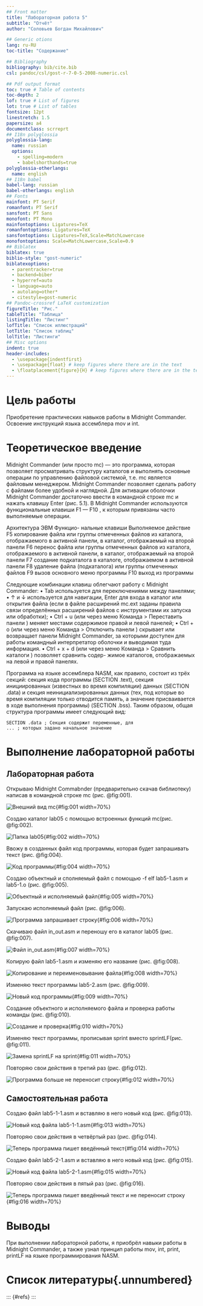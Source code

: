 ```yaml
---
## Front matter
title: "Лабораторная работа 5"
subtitle: "Отчёт"
author: "Соловьев Богдан Михайлович"

## Generic otions
lang: ru-RU
toc-title: "Содержание"

## Bibliography
bibliography: bib/cite.bib
csl: pandoc/csl/gost-r-7-0-5-2008-numeric.csl

## Pdf output format
toc: true # Table of contents
toc-depth: 2
lof: true # List of figures
lot: true # List of tables
fontsize: 12pt
linestretch: 1.5
papersize: a4
documentclass: scrreprt
## I18n polyglossia
polyglossia-lang:
  name: russian
  options:
	- spelling=modern
	- babelshorthands=true
polyglossia-otherlangs:
  name: english
## I18n babel
babel-lang: russian
babel-otherlangs: english
## Fonts
mainfont: PT Serif
romanfont: PT Serif
sansfont: PT Sans
monofont: PT Mono
mainfontoptions: Ligatures=TeX
romanfontoptions: Ligatures=TeX
sansfontoptions: Ligatures=TeX,Scale=MatchLowercase
monofontoptions: Scale=MatchLowercase,Scale=0.9
## Biblatex
biblatex: true
biblio-style: "gost-numeric"
biblatexoptions:
  - parentracker=true
  - backend=biber
  - hyperref=auto
  - language=auto
  - autolang=other*
  - citestyle=gost-numeric
## Pandoc-crossref LaTeX customization
figureTitle: "Рис."
tableTitle: "Таблица"
listingTitle: "Листинг"
lofTitle: "Список иллюстраций"
lotTitle: "Список таблиц"
lolTitle: "Листинги"
## Misc options
indent: true
header-includes:
  - \usepackage{indentfirst}
  - \usepackage{float} # keep figures where there are in the text
  - \floatplacement{figure}{H} # keep figures where there are in the text
---
```


# Цель работы

Приобретение практических навыков работы в Midnight Commander. Освоение инструкций
языка ассемблера mov и int.

# Теоретическое введение

Midnight Commander (или просто mc) — это программа, которая позволяет просматривать
структуру каталогов и выполнять основные операции по управлению файловой системой,
т.е. mc является файловым менеджером. Midnight Commander позволяет сделать работу с
файлами более удобной и наглядной.
Для активации оболочки Midnight Commander достаточно ввести в командной строке mc и
нажать клавишу Enter (рис. 5.1).
В Midnight Commander используются функциональные клавиши F1 — F10 , к которым
привязаны часто выполняемые операции.

Архитектура ЭВМ
Функцио-
нальные
клавиши Выполняемое действие
F5 копирование файла или группы отмеченных файлов из каталога,
отображаемого в активной панели, в каталог, отображаемый на второй
панели
F6 перенос файла или группы отмеченных файлов из каталога, отображаемого
в активной панели, в каталог, отображаемый на второй панели
F7 создание подкаталога в каталоге, отображаемом в активной панели
F8 удаление файла (подкаталога) или группы отмеченных файлов
F9 вызов основного меню программы
F10 выход из программы

Следующие комбинации клавиш облегчают работу с Midnight Commander:
• Tab используется для переключениями между панелями;
• ↑ и ↓ используется для навигации, Enter для входа в каталог или открытия файла
(если в файле расширений mc.ext заданы правила связи определённых расширений
файлов с инструментами их запуска или обработки);
• Ctrl + u (или через меню Команда > Переставить панели ) меняет местами содержимое
правой и левой панелей;
• Ctrl + o (или через меню Команда > Отключить панели ) скрывает или возвращает панели
Midnight Commander, за которыми доступен для работы командный интерпретатор
оболочки и выводимая туда информация.
• Ctrl + x + d (или через меню Команда > Сравнить каталоги ) позволяет сравнить содер-
жимое каталогов, отображаемых на левой и правой панелях.

Программа на языке ассемблера NASM, как правило, состоит из трёх секций: секция кода
программы (SECTION .text), секция инициированных (известных во время компиляции)
данных (SECTION .data) и секция неинициализированных данных (тех, под которые во
время компиляции только отводится память, а значение присваивается в ходе выполнения
программы) (SECTION .bss).
Таким образом, общая структура программы имеет следующий вид:
```
SECTION .data ; Секция содержит переменные, для
... ; которых задано начальное значение
```
# Выполнение лабораторной работы

## Лабораторная работа

Открываю Midnight Commabnder (предварительно скачав библиотеку) написав в командной строке mc (рис. @fig:001).

![Внешний вид mc](image/1.png){#fig:001 width=70%}

Создаю каталог lab05 с помощью встроенных функций mc(рис. @fig:002).

![Папка lab05](image/2.png){#fig:002 width=70%}

Ввожу в созданных файл код программы, которая будет запрашивать текст (рис. @fig:004).

![Код программы](image/4.png){#fig:004 width=70%}

Создаю объектный и сполняемый файл с помощью -f elf lab5-1.asm и lab5-1.o (рис. @fig:005).

![Объектный и исполняемый файл](image/5.png){#fig:005 width=70%}

Запускаю исполняемый файл (рис. @fig:006).

![Программа запрашивает строку](image/6.png){#fig:006 width=70%}

Скачиваю файл in_out.asm и переношу его в каталог lab05 (рис. @fig:007).

![Файл in_out.asm](image/7.png){#fig:007 width=70%}

Копирую файл lab5-1.asm и изменяю его название (рис. @fig:008).

![Копирование и переименовывание файла](image/8.png){#fig:008 width=70%}

Изменяю текст программы lab5-2.asm (рис. @fig:009).

![Новый код программы](image/9.png){#fig:009 width=70%}

Создание объектного и исполняемого файла и проверка работы команды (рис. @fig:010).

![Создание и проверка](image/10.png){#fig:010 width=70%}

Изменяю текст программы, прописывая sprint вместо sprintLF(рис. @fig:011).

![Замена sprintLF на sprint](image/11.png){#fig:011 width=70%}

Повторяю свои действия в третий раз (рис. @fig:012).

![Программа больше не переносит строку](image/12.png){#fig:012 width=70%}

## Самостоятельная работа

Создаю файл lab5-1-1.asm и вставляю в него новый код (рис. @fig:013).

![Новый код файла lab5-1-1.asm](image/13.png){#fig:013 width=70%}

Повторяю свои действия в четвёртый раз (рис. @fig:014).

![Теперь программа пишет введённый текст](image/14.png){#fig:014 width=70%}

Создаю файл lab5-2-1.asm и вставляю в него новый код (рис. @fig:015).

![Новый код файла lab5-2-1.asm](image/15.png){#fig:015 width=70%}

Повторяю свои действия в пятый раз (рис. @fig:016).

![Теперь программа пишет введённый текст и не переносит строку](image/16.png){#fig:016 width=70%}


# Выводы

При выполнении лабораторной работы, я приобрёл навыки работы в Midnight Commander, а также узнал принцип работы mov, int, print, printLF на языке программирования NASM.  

# Список литературы{.unnumbered}

::: {#refs}
:::
